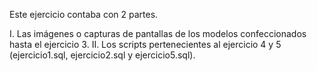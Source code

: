 Este ejercicio contaba con 2 partes. 

I. Las imágenes o capturas de pantallas de los modelos confeccionados hasta el ejercicio 3.
II. Los scripts pertenecientes al ejercicio 4 y 5 (ejercicio1.sql, ejercicio2.sql y ejercicio5.sql).
